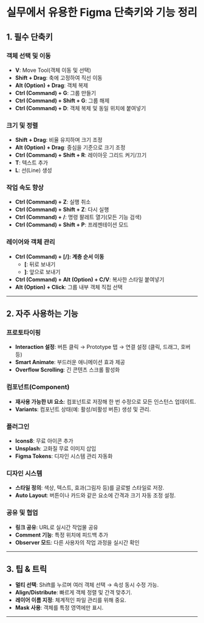 # 실무에서 유용한 Figma 단축키와 기능 정리

## 1. 필수 단축키

### 객체 선택 및 이동
- **V**: Move Tool(객체 이동 및 선택)
- **Shift + Drag**: 축에 고정하여 직선 이동
- **Alt (Option) + Drag**: 객체 복제
- **Ctrl (Command) + G**: 그룹 만들기
- **Ctrl (Command) + Shift + G**: 그룹 해제
- **Ctrl (Command) + D**: 객체 복제 및 동일 위치에 붙여넣기

### 크기 및 정렬
- **Shift + Drag**: 비율 유지하며 크기 조정
- **Alt (Option) + Drag**: 중심을 기준으로 크기 조정
- **Ctrl (Command) + Shift + R**: 레이아웃 그리드 켜기/끄기
- **T**: 텍스트 추가
- **L**: 선(Line) 생성

### 작업 속도 향상
- **Ctrl (Command) + Z**: 실행 취소
- **Ctrl (Command) + Shift + Z**: 다시 실행
- **Ctrl (Command) + /**: 명령 팔레트 열기(모든 기능 검색)
- **Ctrl (Command) + Shift + P**: 프레젠테이션 모드

### 레이어와 객체 관리
- **Ctrl (Command) + [/]: 계층 순서 이동**
  - **[**: 뒤로 보내기
  - **]**: 앞으로 보내기
- **Ctrl (Command) + Alt (Option) + C/V**: 복사한 스타일 붙여넣기
- **Alt (Option) + Click**: 그룹 내부 객체 직접 선택

---

## 2. 자주 사용하는 기능

### 프로토타이핑
- **Interaction 설정**: 버튼 클릭 → Prototype 탭 → 연결 설정 (클릭, 드래그, 호버 등)
- **Smart Animate**: 부드러운 애니메이션 효과 제공
- **Overflow Scrolling**: 긴 콘텐츠 스크롤 활성화

### 컴포넌트(Component)
- **재사용 가능한 UI 요소**: 컴포넌트로 저장해 한 번 수정으로 모든 인스턴스 업데이트.
- **Variants**: 컴포넌트 상태(예: 활성/비활성 버튼) 생성 및 관리.

### 플러그인
- **Icons8**: 무료 아이콘 추가
- **Unsplash**: 고화질 무료 이미지 삽입
- **Figma Tokens**: 디자인 시스템 관리 자동화

### 디자인 시스템
- **스타일 정의**: 색상, 텍스트, 효과(그림자 등)를 글로벌 스타일로 저장.
- **Auto Layout**: 버튼이나 카드와 같은 요소에 간격과 크기 자동 조정 설정.

### 공유 및 협업
- **링크 공유**: URL로 실시간 작업물 공유
- **Comment 기능**: 특정 위치에 피드백 추가
- **Observer 모드**: 다른 사용자의 작업 과정을 실시간 확인

---

## 3. 팁 & 트릭

- **멀티 선택**: Shift를 누르며 여러 객체 선택 → 속성 동시 수정 가능.
- **Align/Distribute**: 빠르게 객체 정렬 및 간격 맞추기.
- **레이어 이름 지정**: 체계적인 파일 관리를 위해 중요.
- **Mask 사용**: 객체를 특정 영역에만 표시.

---